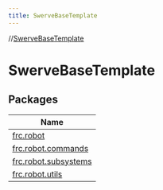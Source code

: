 ```yaml
---
title: SwerveBaseTemplate
---
```

//[SwerveBaseTemplate](index.html)



# SwerveBaseTemplate



## Packages


| Name |
|---|
| [frc.robot](-swerve-base-template/frc.robot/index.html) |
| [frc.robot.commands](-swerve-base-template/frc.robot.commands/index.html) |
| [frc.robot.subsystems](-swerve-base-template/frc.robot.subsystems/index.html) |
| [frc.robot.utils](-swerve-base-template/frc.robot.utils/index.html) |

